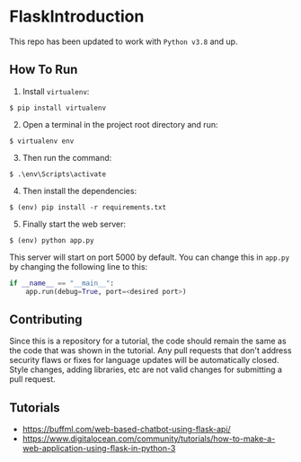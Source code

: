 # FlaskIntroduction

This repo has been updated to work with `Python v3.8` and up.

## How To Run

1. Install `virtualenv`:

```
$ pip install virtualenv
```

2. Open a terminal in the project root directory and run:

```
$ virtualenv env
```

3. Then run the command:

```
$ .\env\Scripts\activate
```

4. Then install the dependencies:

```
$ (env) pip install -r requirements.txt
```

5. Finally start the web server:

```
$ (env) python app.py
```

This server will start on port 5000 by default. You can change this in `app.py` by changing the following line to this:

```python
if __name__ == "__main__":
    app.run(debug=True, port=<desired port>)
```

## Contributing

Since this is a repository for a tutorial, the code should remain the same as the code that was shown in the tutorial. Any pull requests that don't address security flaws or fixes for language updates will be automatically closed. Style changes, adding libraries, etc are not valid changes for submitting a pull request.

## Tutorials

-   https://buffml.com/web-based-chatbot-using-flask-api/
- https://www.digitalocean.com/community/tutorials/how-to-make-a-web-application-using-flask-in-python-3
